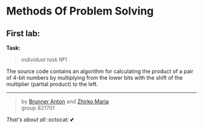 # Methods Of Problem Solving

## First lab:
**Task:** 
> *individual task* №1 

The source code contains an algorithm for calculating the product of a pair of 4-bit numbers by multiplying from the lower bits with the shift of the multiplier (partial product) to the left. 

-------------------------------------------------
> by [Brunner Anton](https://github.com/Brunner20) and [Zhirko Maria](https://github.com/mzhirko) \
> group 821701 

*That's about all* :octocat: :two_hearts:
